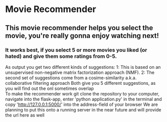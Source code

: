 # Movie Recommender

## This movie recommender helps you select the movie, you're really gonna enjoy watching next!
### It works best, if you select 5 or more movies you liked (or hated) and give them some ratings from 0-5.

As output you get two different kinds of suggestions:
  1: This is based on an unsupervised non-negative matrix factorization approach (NMF).
  2: The second set of suggestions come from a cosime-similarity a.k.a. collaborative filtering approach
Both give you 5 different suggestions, as you will find out the onl sometimes overlap
\
To make the recommender work git clone the repository to your computer, navigate into the flask-app, enter 'python application.py' in the terminal and copy 'http://127.0.0.1:5000/' into the address-field of your browser
We are planning to put this onto a running server in the near future and will provide the url here as well
